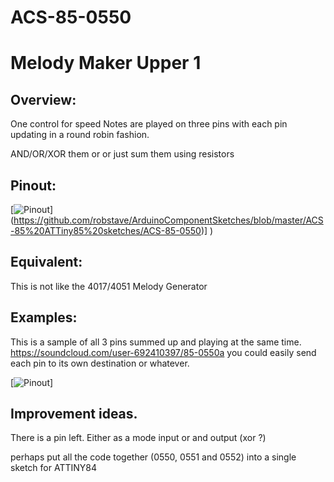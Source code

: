 # ACS-85-0550
Melody Maker Upper 1
==============

## Overview:
One control for speed
Notes are played on three pins with each pin updating in a round robin fashion.

AND/OR/XOR them or or just sum them using resistors


## Pinout:
[![Pinout](https://github.com/robstave/ArduinoComponentSketches/blob/master/ACS-85%20ATTiny85%20sketches/ACS-85-0550/images/acs-85-0550.png)] (https://github.com/robstave/ArduinoComponentSketches/blob/master/ACS-85%20ATTiny85%20sketches/ACS-85-0550)] )

## Equivalent:
This is not like the 4017/4051 Melody Generator

## Examples:
This is a sample of all 3 pins summed up and playing at the same time.
https://soundcloud.com/user-692410397/85-0550a
you could easily send each pin to its own destination or whatever.


[![Pinout](https://github.com/robstave/ArduinoComponentSketches/blob/master/ACS-85%20ATTiny85%20sketches/ACS-85-0550/images/ACS-85-0550-example.png)] 





## Improvement ideas.
There is a pin left.  Either as a mode input or and output (xor ?)

perhaps put all the code together (0550, 0551 and 0552) into a single sketch for ATTINY84


 
